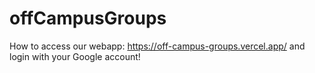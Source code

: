 # offCampusGroups

How to access our webapp: https://off-campus-groups.vercel.app/ and login with your Google account!
